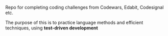 Repo for completing coding challenges from Codewars, Edabit, Codesignal etc.

The purpose of this is to practice language methods and efficient techniques, using <strong>test-driven development</strong>
